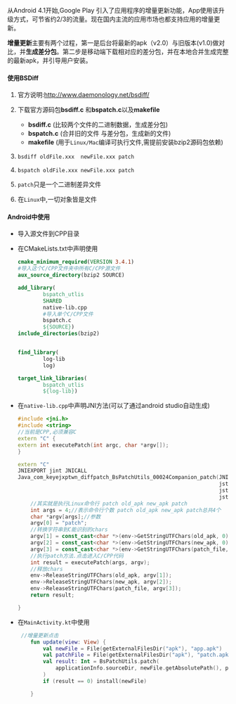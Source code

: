 从Android 4.1开始,Google Play 引入了应用程序的增量更新功能，App使用该升级方式，可节省约2/3的流量。现在国内主流的应用市场也都支持应用的增量更新。

**增量更新**主要有两个过程，第一是后台将最新的apk（v2.0）与旧版本(v1.0)做对比，并**生成差分包**。第二步是移动端下载相对应的差分包，并在本地合并生成完整的最新apk，并引导用户安装。

#### 使用BSDiff

1. 官方说明:http://www.daemonology.net/bsdiff/
2. 下载官方源码包**bsdiff.c** 和**bspatch.c**以及**makefile**

   - **bsdiff.c** (比较两个文件的二进制数据，生成差分包)
   - **bspatch.c** (合并旧的文件 与差分包，生成新的文件)
   - **makefile** (用于`Linux/Mac`编译可执行文件,需提前安装bzip2源码包依赖)
3. `bsdiff oldFile.xxx  newFile.xxx patch`
4. `bspatch oldFile.xxx newFile.xxx patch`
5. `patch`只是一个二进制差异文件
6. 在`Linux`中,一切对象皆是文件

#### Android中使用

- 导入源文件到CPP目录

- 在CMakeLists.txt中声明使用

  ```cmake
  cmake_minimum_required(VERSION 3.4.1)
  #导入这个C/CPP文件夹中所有C/CPP源文件
  aux_source_directory(bzip2 SOURCE)
  
  add_library(
          bspatch_utlis
          SHARED
          native-lib.cpp
          #导入单个C/CPP文件
          bspatch.c
          ${SOURCE})
  include_directories(bzip2)
  
  
  find_library(
          log-lib
          log)
  
  target_link_libraries(
          bspatch_utlis
          ${log-lib})
  ```

  

- 在`native-lib.cpp`中声明JNI方法(可以了通过android studio自动生成)

  ```cpp
  #include <jni.h>
  #include <string>
  //当前是CPP,必须兼容C
  extern "C" {
  extern int executePatch(int argc, char *argv[]);
  }
  
  extern "C"
  JNIEXPORT jint JNICALL
  Java_com_keyejxptwn_diffpatch_BsPatchUtils_00024Companion_patch(JNIEnv *env, jobject thiz,
                                                                  jstring old_apk,
                                                                  jstring new_apk,
                                                                  jstring patch_file) {
      //其实就是执行Linux命令行 patch old_apk new_apk patch
      int args = 4;//表示命令行个数 patch old_apk new_apk patch总共4个
      char *argv[args];//参数
      argv[0] = "patch";
      //转换字符串到C能识别的chars
      argv[1] = const_cast<char *>(env->GetStringUTFChars(old_apk, 0));
      argv[2] = const_cast<char *>(env->GetStringUTFChars(new_apk, 0));
      argv[3] = const_cast<char *>(env->GetStringUTFChars(patch_file, 0));
      //执行patch方法.点击进入C/CPP代码
      int result = executePatch(args, argv);
      //释放chars
      env->ReleaseStringUTFChars(old_apk, argv[1]);
      env->ReleaseStringUTFChars(new_apk, argv[2]);
      env->ReleaseStringUTFChars(patch_file, argv[3]);
      return result;
  
  }
  ```

  

- 在`MainActivity.kt`中使用

  ```kotlin
   //增量更新点击
      fun update(view: View) {
          val newFile = File(getExternalFilesDir("apk"), "app.apk")
          val patchFile = File(getExternalFilesDir("apk"), "patch.apk")
          val result: Int = BsPatchUtils.patch(
              applicationInfo.sourceDir, newFile.getAbsolutePath(), patchFile.getAbsolutePath()
          )
          if (result == 0) install(newFile)
  
      }
  ```

  

